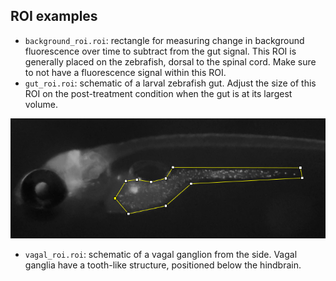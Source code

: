 ## ROI examples

- `background_roi.roi`: rectangle for measuring change in background fluorescence over time 
to subtract from the gut signal. This ROI is generally placed on the zebrafish, dorsal to 
the spinal cord. Make sure to not have a fluorescence signal within this ROI.
- `gut_roi.roi`: schematic of a larval zebrafish gut. Adjust the size of this ROI on the
post-treatment condition when the gut is at its largest volume.

![Gut ROI example](https://github.com/minel-arinel/gutAnalysis/blob/main/rois/gut_roi_example.png)
- `vagal_roi.roi`: schematic of a vagal ganglion from the side. Vagal ganglia have a 
tooth-like structure, positioned below the hindbrain.


